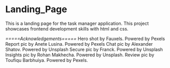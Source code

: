 # Landing_Page
This is a landing page for the task manager application. This project showcases frontend development skills with html and css.

*=====Acknowledgements=====*
Hero shot by Fauxels. Powered by Pexels 
Report pic by Anete Lusina. Powered by Pexels
Chat pic by Alexander Shatov. Powered by Unsplash
Secure pic by Franck. Powered by Unsplash
Insights pic by Rohan Makhecha. Powered by Unsplash.
Review pic by Toufiqu Barbhuiya. Powered by Pexels.

